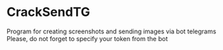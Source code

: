 # CrackSendTG
Program for creating screenshots and sending images via bot telegrams
Please, do not forget to specify your token from the bot
